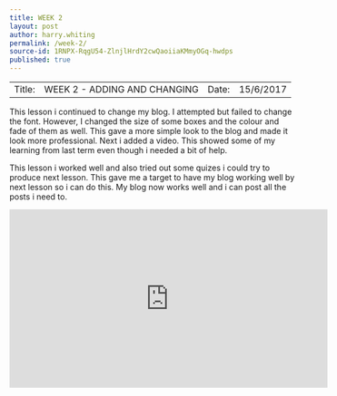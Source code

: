 ```yaml
---
title: WEEK 2
layout: post
author: harry.whiting
permalink: /week-2/
source-id: 1RNPX-RqgU54-ZlnjlHrdY2cwQaoiiaKMmyOGq-hwdps
published: true
---
```

<table>
  <tr>
    <td>Title:</td>
    <td>WEEK 2 - ADDING AND CHANGING</td>
    <td> Date:  </td>
    <td>15/6/2017</td>
  </tr>
</table>


This lesson i continued to change my blog. I attempted but failed to change the font. However, I changed the size of some boxes and the colour and fade of them as well. This gave a more simple look to the blog and made it look more professional. Next i added a video. This showed some of my learning from last term even though i needed a bit of help.

This lesson i worked well and also tried out some quizes i could try to produce next lesson. This gave me a target to have my blog working well by next lesson so i can do this. My blog now works well and i can post all the posts i need to.

<iframe width="560" height="315" src="https://www.youtube.com/embed/kZwjZiJsM5g" frameborder="0" allowfullscreen></iframe>
